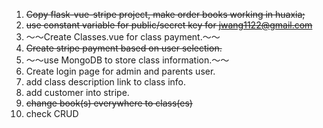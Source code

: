 1. ~~Copy flask-vue-stripe project, make order books working in huaxia;~~
2. ~~use constant variable for public/secret key for jwang1122@gmail.com~~
3. ～～Create Classes.vue for class payment.～～
4. ~~Create stripe payment based on user selection.~~
5. ～～use MongoDB to store class information.～～
6. Create login page for admin and parents user.
7. add class description link to class info.
8. add customer into stripe.
9. ~~change book(s) everywhere to class(es)~~
10. check CRUD

